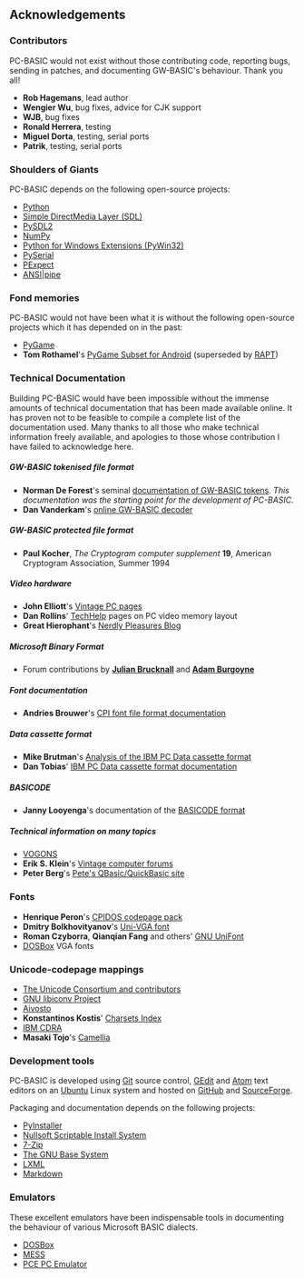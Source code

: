 ## Acknowledgements

### Contributors

PC-BASIC would not exist without those contributing code, reporting bugs,
sending in patches, and documenting GW-BASIC's behaviour. Thank you all!

- **Rob Hagemans**,   lead author
- **Wengier Wu**,     bug fixes, advice for CJK support
- **WJB**,            bug fixes
- **Ronald Herrera**, testing
- **Miguel Dorta**,   testing, serial ports
- **Patrik**,         testing, serial ports


### Shoulders of Giants

PC-BASIC depends on the following open-source projects:

  * [Python](http://www.python.org)
  * [Simple DirectMedia Layer (SDL)](http://www.libsdl.org)
  * [PySDL2](https://pysdl2.readthedocs.org/en/latest/)
  * [NumPy](http://www.numpy.org)
  * [Python for Windows Extensions (PyWin32)](https://sourceforge.net/projects/pywin32/)
  * [PySerial](http://pyserial.sourceforge.net/pyserial.html)
  * [PExpect](http://pexpect.readthedocs.org/en/latest/)
  * [ANSI|pipe](https://github.com/robhagemans/ansipipe)


### Fond memories

PC-BASIC would not have been what it is without the following open-source projects
which it has depended on in the past:

  * [PyGame](http://www.pygame.org)
  * **Tom Rothamel**'s [PyGame Subset for Android](https://web.archive.org/web/20150712040220/http://pygame.renpy.org/) (superseded by [RAPT](http://www.renpy.org/doc/html/android.html))


### Technical Documentation

Building PC-BASIC would have been impossible without the immense amounts of
technical documentation that has been made available online. It has proven not
to be feasible to compile a complete list of the documentation used. Many
thanks to all those who make technical information freely available, and
apologies to those whose contribution I have failed to acknowledge here.

##### GW-BASIC tokenised file format

  * **Norman De Forest**'s seminal [documentation of GW-BASIC tokens](http://www.chebucto.ns.ca/~af380/GW-BASIC-tokens.html).
    _This documentation was the starting point for the development of PC-BASIC._
  * **Dan Vanderkam**'s [online GW-BASIC decoder](http://www.danvk.org/wp/2008-02-03/reading-old-gw-basic-programs/)

##### GW-BASIC protected file format

  * **Paul Kocher**, _The Cryptogram computer supplement_ **19**, American Cryptogram Association, Summer 1994

##### Video hardware

  * **John Elliott**'s [Vintage PC pages](http://www.seasip.info/VintagePC/)
  * **Dan Rollins**' [TechHelp](http://webpages.charter.net/danrollins/techhelp/0089.HTM) pages on PC video memory layout
  * **Great Hierophant**'s [Nerdly Pleasures Blog](http://nerdlypleasures.blogspot.com)

##### Microsoft Binary Format

  * Forum contributions by **[Julian Brucknall](http://www.boyet.com/Articles/MBFSinglePrecision.html)** and **[Adam Burgoyne](http://www.experts-exchange.com/Programming/Languages/Pascal/Delphi/Q_20245266.html)**

##### Font documentation

  * **Andries Brouwer**'s [CPI font file format documentation](http://www.win.tue.nl/~aeb/linux/kbd/font-formats-3.html)

##### Data cassette format

  * **Mike Brutman**'s [Analysis of the IBM PC Data cassette format](http://www.brutman.com/Cassette_Waveforms/Cassette_Waveforms.html)
  * **Dan Tobias**' [IBM PC Data cassette format documentation](http://fileformats.archiveteam.org/wiki/IBM_PC_data_cassette)

##### BASICODE

  * **Janny Looyenga**'s documentation of the [BASICODE format](http://www.nostalgia8.nl/basicode.htm)

##### Technical information on many topics

  * [VOGONS](http://www.vogons.org/)
  * **Erik S. Klein**'s [Vintage computer forums](http://www.vintage-computer.com)
  * **Peter Berg**'s [Pete's QBasic/QuickBasic site](http://www.petesqbsite.com/)

### Fonts

  * **Henrique Peron**'s [CPIDOS codepage pack](http://www.freedos.org/software/?prog=cpidos)
  * **Dmitry Bolkhovityanov**'s [Uni-VGA font](http://www.inp.nsk.su/~bolkhov/files/fonts/univga/)
  * **Roman Czyborra**, **Qianqian Fang** and others' [GNU UniFont](https://savannah.gnu.org/projects/unifont)
  * [DOSBox](http://www.dosbox.com) VGA fonts


### Unicode-codepage mappings

  * [The Unicode Consortium and contributors](http://www.unicode.org/Public/MAPPINGS/VENDORS)
  * [GNU libiconv Project](https://www.gnu.org/software/libiconv/)
  * [Aivosto](http://www.aivosto.com/vbtips/charsets-codepages.html)
  * **Konstantinos Kostis**' [Charsets Index](http://www.kostis.net/charsets/)
  * [IBM CDRA](http://www-01.ibm.com/software/globalization/cdra/)
  * **Masaki Tojo**'s [Camellia](https://github.com/mtojo/camellia)


### Development tools

PC-BASIC is developed using [Git](https://git-scm.com/) source control,
[GEdit](https://wiki.gnome.org/Apps/Gedit) and [Atom](https://atom.io/) text
editors on an [Ubuntu](http://www.ubuntu.com/) Linux system and hosted on
[GitHub](https://github.com/) and [SourceForge](https://sourceforge.net/).

Packaging and documentation depends on the following projects:

  * [PyInstaller](http://www.pyinstaller.org)
  * [Nullsoft Scriptable Install System](http://nsis.sourceforge.net)
  * [7-Zip](http://www.7-zip.org)
  * [The GNU Base System](http://www.gnu.org/)
  * [LXML](http://lxml.de)
  * [Markdown](https://pypi.python.org/pypi/Markdown)


### Emulators

These excellent emulators have been indispensable tools in documenting the
behaviour of various Microsoft BASIC dialects.

  * [DOSBox](http://www.dosbox.com)
  * [MESS](http://www.mess.org)
  * [PCE PC Emulator](http://www.hampa.ch/pce/)
